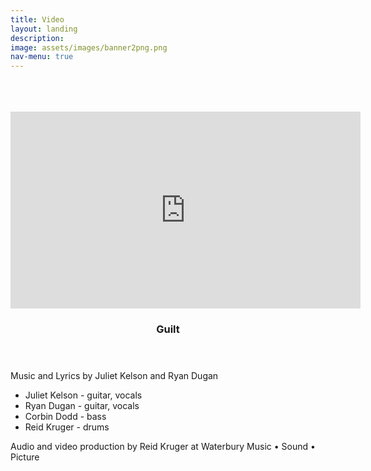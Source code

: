 ```yaml
---
title: Video
layout: landing
description: 
image: assets/images/banner2png.png
nav-menu: true
---
```


<!-- Main -->
<div id="main">

<!-- One -->
<!-- <section id="one">
	<div class="inner">
		<header class="major">
			<h2>Sed amet aliquam</h2>
		</header>
		<p>Nullam et orci eu lorem consequat tincidunt vivamus et sagittis magna sed nunc rhoncus condimentum sem. In efficitur ligula tate urna. Maecenas massa vel lacinia pellentesque lorem ipsum dolor. Nullam et orci eu lorem consequat tincidunt. Vivamus et sagittis libero. Nullam et orci eu lorem consequat tincidunt vivamus et sagittis magna sed nunc rhoncus condimentum sem. In efficitur ligula tate urna.</p>
	</div>
</section> -->

<!-- Two -->
<section id="two" class="spotlights">
	<section>
		<a href="generic.html" class="image">
		<br>
		<br>
		<br>
			<iframe width="560" height="315" src="https://www.youtube.com/embed/8pFkHJRl0go" title="YouTube video player" frameborder="0" allow="accelerometer; autoplay; clipboard-write; encrypted-media; gyroscope; picture-in-picture" allowfullscreen></iframe>
		</a>
		<div class="content">
			<div class="inner">
				<header class="major">
					<h3>Guilt</h3>
				</header>
				<p>Music and Lyrics by Juliet Kelson and Ryan Dugan</p>
				<ul>
				<li>Juliet Kelson - guitar, vocals</li>
				<li>Ryan Dugan - guitar, vocals</li>
				<li>Corbin Dodd - bass</li>
				<li>Reid Kruger - drums</li>
				</ul>
				<p>Audio and video production by Reid Kruger at Waterbury Music • Sound • Picture</p>
				<!-- <ul class="actions">
					<li><a href="https://www.youtube.com/watch?v=8pFkHJRl0go" class="button">Video</a></li>
				</ul> -->
			</div>
		</div>
	</section>
	<!-- <section>
		<a href="generic.html" class="image">
			<img src="{% link assets/images/pic09.jpg %}" alt="" data-position="top center" />
		</a>
		<div class="content">
			<div class="inner">
				<header class="major">
					<h3>Guilt</h3>
				</header>
				<p>Song description</p>
				<ul class="actions">
					<li><a href="generic.html" class="button">Video</a></li>
				</ul>
			</div>
		</div>
	</section>
	<section>
		<a href="generic.html" class="image">
			<img src="{% link assets/images/pic10.jpg %}" alt="" data-position="25% 25%" />
		</a>
		<div class="content">
			<div class="inner">
				<header class="major">
					<h3>Heart Shaped Box</h3>
				</header>
				<p>Song description</p>
				<ul class="actions">
					<li><a href="generic.html" class="button">Video</a></li>
				</ul>
			</div>
		</div>
	</section>
</section> -->

<!-- Three -->
<!-- <section id="three">
	<div class="inner">
		<header class="major">
			<h2>Massa libero</h2>
		</header>
		<p>Nullam et orci eu lorem consequat tincidunt vivamus et sagittis libero. Mauris aliquet magna magna sed nunc rhoncus pharetra. Pellentesque condimentum sem. In efficitur ligula tate urna. Maecenas laoreet massa vel lacinia pellentesque lorem ipsum dolor. Nullam et orci eu lorem consequat tincidunt. Vivamus et sagittis libero. Mauris aliquet magna magna sed nunc rhoncus amet pharetra et feugiat tempus.</p>
		<ul class="actions">
			<li><a href="generic.html" class="button next">Get Started</a></li>
		</ul>
	</div>
</section> -->

<!-- </div> -->
